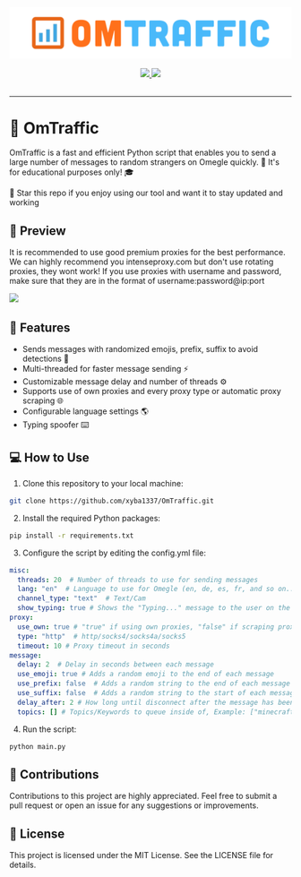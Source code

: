 ![OmTraffic](OmTraffic.png)

<div align='center'>

  <a href='https://github.com/chroline/well_app/releases'>
  
  <img src='https://img.shields.io/github/v/release/xyba1337/omtraffic?color=%23FDD835&label=version&style=for-the-badge'>
  
  </a>
  
  <a href='https://github.com/xyba1337/omtraffic/blob/main/LICENSE'>
  
  <img src='https://img.shields.io/github/license/xyba1337/omtraffic?style=for-the-badge'>
  
  </a>

</div>

<br>

---

# :speech_balloon: OmTraffic 
OmTraffic is a fast and efficient Python script that enables you to send a large number of messages to random strangers on Omegle quickly. :rocket: It's for educational purposes only! :mortar_board:

🌟 Star this repo if you enjoy using our tool and want it to stay updated and working

## :eyes: Preview 
It is recommended to use good premium proxies for the best performance. We can highly recommend you intenseproxy.com but don't use rotating proxies, they wont work!
If you use proxies with username and password, make sure that they are in the format of username:password@ip:port

![](https://github.com/xyba1337/OmTraffic/blob/main/Preview.gif)

## :rocket: Features 

* Sends messages with randomized emojis, prefix, suffix to avoid detections :robot:
* Multi-threaded for faster message sending :zap:
* Customizable message delay and number of threads :gear:
* Supports use of own proxies and every proxy type or automatic proxy scraping :globe_with_meridians:
* Configurable language settings :earth_americas:
* Typing spoofer :keyboard:

## :computer: How to Use 

1. Clone this repository to your local machine:

```sh
git clone https://github.com/xyba1337/OmTraffic.git
```

2. Install the required Python packages:
```sh
pip install -r requirements.txt
```

3. Configure the script by editing the config.yml file:
```yml
misc:
  threads: 20  # Number of threads to use for sending messages
  lang: "en"  # Language to use for Omegle (en, de, es, fr, and so on...) -> "Alpha 2"-> https://www.nationsonline.org/oneworld/country_code_list.htm 
  channel_type: "text"  # Text/Cam
  show_typing: true # Shows the "Typing..." message to the user on the other end before sending the message
proxy:
  use_own: true # "true" if using own proxies, "false" if scraping proxies
  type: "http"  # http/socks4/socks4a/socks5
  timeout: 10 # Proxy timeout in seconds
message:
  delay: 2  # Delay in seconds between each message
  use_emoji: true # Adds a random emoji to the end of each message
  use_prefix: false  # Adds a random string to the end of each message
  use_suffix: false  # Adds a random string to the start of each message
  delay_after: 2 # How long until disconnect after the message has been sent
  topics: [] # Topics/Keywords to queue inside of, Example: ["minecraft", "valorant"].

```

4. Run the script:
```python
python main.py
```

## :handshake: Contributions
Contributions to this project are highly appreciated. Feel free to submit a pull request or open an issue for any suggestions or improvements.

## :page_with_curl: License

This project is licensed under the MIT License. See the LICENSE file for details.

